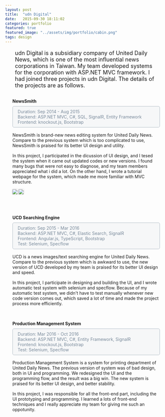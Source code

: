 ```yaml
---
layout: post
title:  "udn Digital"
date:   2015-09-30 18:11:02
categories: portfolio
featured: true
featured_image: "../assets/img/portfolio/cabin.png"
tags: design
---
```

<p class="summery">udn Digital is a subsidiary company of United Daily News, which is one of the most influential news corporations in Taiwan. My team developed systems for the corporation with ASP.NET MVC framework. I had joined three projects in udn Digital. The details of the projects are as follows.</p>
<ul class="task-list">
  <li id="NewsSmith">
    <strong>NewsSmith</strong></br>
    <ul class="task-info">
      <li>Duration: Sep 2014 - Aug 2015</li>
      <li>Backend: ASP.NET MVC, C#, SQL, SignalR, Entity Framework</li>
      <li>Frontend: knockout.js, Bootstrap</li>
    </ul>
    <p class="article-section">
      NewsSmith is brand-new news editing system for United Daily News.
      Compare to the previous system which is too complicated to use, NewsSmith is praised for its better UI design and utility.
    </p>
    <p class="article-section">
      In this project, I participated in the dicussion of UI design, and I tesed the system when it came out updated codes or new versions. 
      I found many bugs that were not easy to diagnose, and my team members appreciated what i did a lot. On the other hand, I wrote a tutorial webpage for the system, which made me more familiar with MVC structure.
    </p>
    <p>
      <img src="../assets/img/portfolio/udn/newsSmith01.png">
      <img src="../assets/img/portfolio/udn/newsSmith02.png">
    </p>
  </li>
  <li id="UCD">
    <strong>UCD Searching Engine</strong></br>
    <ul class="task-info">
      <li>Duration: Sep 2015 - Mar 2016</li>
      <li>Backend: ASP.NET MVC, C#, Elastic Search, SignalR</li>
      <li>Frontend: Angular.js, TypeScript, Bootstrap</li>
      <li>Test: Selenium, Specflow</li>
    </ul>
    <p class="article-section">    
      UCD is a news images/text searching engine for United Daily News.
      Compare to the previous system which is awkward to use, the new version of UCD developed by my team is praised for its better UI design and speed.
    </p>
    <p class="article-section">    
      In this project, I participate in designing and building the UI, and I wrote automatic test system with selenium and specflow. Because of my automatic test system, we didn't have to test manually whenever new code version comes out, which saved a lot of time and made the project process more efficiently.
    </p>
  </li>
  <li id="PMG">
    <strong>Production Management System</strong></br>
    <ul class="task-info">
      <li>Duration: Mar 2016 - Oct 2016</li>
      <li>Backend: ASP.NET MVC, C#, Entity Framework, SignalR</li>
      <li>Frontend: knockout.js, Bootstrap</li>
      <li>Test: Selenium, Specflow</li>
    </ul>
    <p class="article-section">
      Production Management System is a system for printing department of United Daily News. The previous version of system was of bad design, both in UI and programming. We redesigned the UI and the programming flow, and the result was a big win. The new system is praised for its better UI design, and better stability. 
    </p>
    <p class="article-section">
      In this project, I was responsible for all the front-end part, including the UI prototyping and programming. I learned a lots of front-end techniques and I really appreciate my team for giving me such an oppotunity.
    </p>
  </li>
</ul>

<style>
  .summery{
    margin-left: 2rem;
    font-size: 18px;
    margin-bottom: 2rem;
  }

  .task-list > li{
    margin-bottom: 3rem;
  }

  .task-info{
    list-style: none;
    padding: 0.5rem 1rem;
    margin: 0.5rem 0 1rem 0;
    color: lightslategray;
    border: 1px solid rgba(119,136,153, 0.6);
    border-radius: 5px;
    background: rgba(119,136,153, 0.05);
  }

 .article-section{
   margin: 1rem 0;
 }

  img{
    box-shadow: 0 0 5px #cccccc;
    margin-bottom: 1rem;
  }
</style>